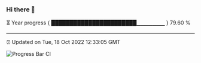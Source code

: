 ### Hi there 👋

⏳ Year progress { ███████████████████████▁▁▁▁▁▁▁ } 79.60 %

---

⏰ Updated on Tue, 18 Oct 2022 12:33:05 GMT

![Progress Bar CI](https://github.com/liununu/liununu/workflows/Progress%20Bar%20CI/badge.svg)
